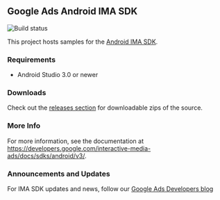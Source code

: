 Google Ads Android IMA SDK
--------------------------

![Build status](https://github.com/googleads/googleads-ima-android/workflows/Build%20Status/badge.svg?branch=main)

This project hosts samples for the [Android IMA SDK](https://developers.google.com/interactive-media-ads/docs/sdks/android/v3/).

### Requirements

*   Android Studio 3.0 or newer

### Downloads
Check out the [releases section](https://github.com/googleads/googleads-ima-android/releases) for downloadable zips of the source.

### More Info
For more information, see the documentation at https://developers.google.com/interactive-media-ads/docs/sdks/android/v3/.

### Announcements and Updates

For IMA SDK updates and news, follow our
[Google Ads Developers blog](https://ads-developers.googleblog.com/)

